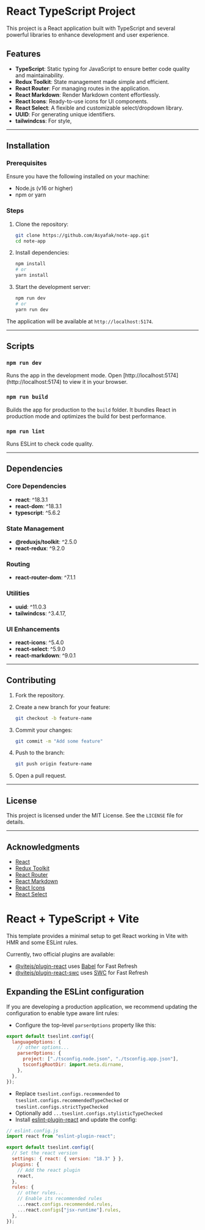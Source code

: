 # React TypeScript Project

This project is a React application built with TypeScript and several powerful libraries to enhance development and user experience.

## Features

- **TypeScript**: Static typing for JavaScript to ensure better code quality and maintainability.
- **Redux Toolkit**: State management made simple and efficient.
- **React Router**: For managing routes in the application.
- **React Markdown**: Render Markdown content effortlessly.
- **React Icons**: Ready-to-use icons for UI components.
- **React Select**: A flexible and customizable select/dropdown library.
- **UUID**: For generating unique identifiers.
- **tailwindcss**: For style,

---

## Installation

### Prerequisites

Ensure you have the following installed on your machine:

- Node.js (v16 or higher)
- npm or yarn

### Steps

1. Clone the repository:

   ```bash
   git clone https://github.com/Asyafak/note-app.git
   cd note-app
   ```

2. Install dependencies:

   ```bash
   npm install
   # or
   yarn install
   ```

3. Start the development server:

   ```bash
   npm run dev
   # or
   yarn run dev
   ```

The application will be available at `http://localhost:5174`.

---

## Scripts

### `npm run dev`

Runs the app in the development mode. Open [http://localhost:5174] (http://localhost:5174) to view it in your browser.

### `npm run build`

Builds the app for production to the `build` folder. It bundles React in production mode and optimizes the build for best performance.

### `npm run lint`

Runs ESLint to check code quality.

---

## Dependencies

### Core Dependencies

- **react**: ^18.3.1
- **react-dom**: ^18.3.1
- **typescript**: ^5.6.2

### State Management

- **@reduxjs/toolkit**: ^2.5.0
- **react-redux**: ^9.2.0

### Routing

- **react-router-dom**: ^7.1.1

### Utilities

- **uuid**: ^11.0.3
- **tailwindcss**: ^3.4.17,

### UI Enhancements

- **react-icons**: ^5.4.0
- **react-select**: ^5.9.0
- **react-markdown**: ^9.0.1

---

## Contributing

1. Fork the repository.
2. Create a new branch for your feature:

   ```bash
   git checkout -b feature-name
   ```

3. Commit your changes:

   ```bash
   git commit -m "Add some feature"
   ```

4. Push to the branch:

   ```bash
   git push origin feature-name
   ```

5. Open a pull request.

---

## License

This project is licensed under the MIT License. See the `LICENSE` file for details.

---

## Acknowledgments

- [React](https://reactjs.org/)
- [Redux Toolkit](https://redux-toolkit.js.org/)
- [React Router](https://reactrouter.com/)
- [React Markdown](https://github.com/remarkjs/react-markdown)
- [React Icons](https://react-icons.github.io/react-icons/)
- [React Select](https://react-select.com/)

# React + TypeScript + Vite

This template provides a minimal setup to get React working in Vite with HMR and some ESLint rules.

Currently, two official plugins are available:

- [@vitejs/plugin-react](https://github.com/vitejs/vite-plugin-react/blob/main/packages/plugin-react/README.md) uses [Babel](https://babeljs.io/) for Fast Refresh
- [@vitejs/plugin-react-swc](https://github.com/vitejs/vite-plugin-react-swc) uses [SWC](https://swc.rs/) for Fast Refresh

## Expanding the ESLint configuration

If you are developing a production application, we recommend updating the configuration to enable type aware lint rules:

- Configure the top-level `parserOptions` property like this:

```js
export default tseslint.config({
  languageOptions: {
    // other options...
    parserOptions: {
      project: ["./tsconfig.node.json", "./tsconfig.app.json"],
      tsconfigRootDir: import.meta.dirname,
    },
  },
});
```

- Replace `tseslint.configs.recommended` to `tseslint.configs.recommendedTypeChecked` or `tseslint.configs.strictTypeChecked`
- Optionally add `...tseslint.configs.stylisticTypeChecked`
- Install [eslint-plugin-react](https://github.com/jsx-eslint/eslint-plugin-react) and update the config:

```js
// eslint.config.js
import react from "eslint-plugin-react";

export default tseslint.config({
  // Set the react version
  settings: { react: { version: "18.3" } },
  plugins: {
    // Add the react plugin
    react,
  },
  rules: {
    // other rules...
    // Enable its recommended rules
    ...react.configs.recommended.rules,
    ...react.configs["jsx-runtime"].rules,
  },
});
```
